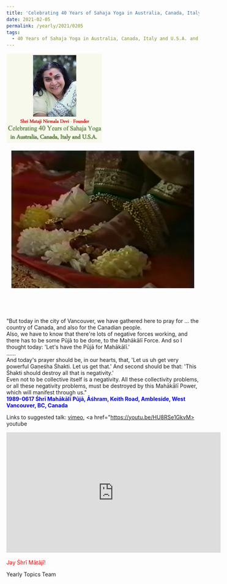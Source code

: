```yaml
---
title: 'Celebrating 40 Years of Sahaja Yoga in Australia, Canada, Italy and U.S.A. and its Culture, Post 5'
date: 2021-02-05
permalink: /yearly/2021/0205
tags:
  - 40 Years of Sahaja Yoga in Australia, Canada, Italy and U.S.A. and its Culture
---
```


<div style="text-align: left"><img src="/images/Celebrating40YearsSahajaYoga.png" width="250" /></div><br>

<div style="text-align: center"><img src="/images/image618.png" /></div>

<br>
<p style="color:DeepPink; text-align:center">
<font size="+2"><b></b><br></font>
</p>

<p>
"But today in the city of Vancouver, we have gathered here to pray for ... the country of Canada, and also for the Canadian people.<br>
Also, we have to know that there're lots of negative forces working, and there has to be some Pūjā to be done, to the Mahākālī Force. And so I thought today: 'Let's have the Pūjā for Mahākālī.'<br>
......<br>
And today's prayer should be, in our hearts, that, 'Let us uh get very powerful Gaṇeśha Śhakti. Let us get that.' And second should be that: 'This Śhakti should destroy all that is negativity.'<br>
Even not to be collective itself is a negativity. All these collectivity problems, or all these negativity problems, must be destroyed by this Mahākālī Power, which will manifest through us."<br>
<font color="blue"><b>1989-0617 Śhrī Mahākālī Pūjā, Āśhram, Keith Road, Ambleside, West Vancouver, BC, Canada
</b></font><br>
</p>

Links to suggested talk: <a href="https://vimeo.com/43218345"> vimeo</a>, <a href="https://youtu.be/HU8RSe1GkvM> youtube</a><br>

<iframe width="560" height="315" src="https://www.youtube.com/embed/HU8RSe1GkvM" frameborder="0" allow="accelerometer; autoplay; clipboard-write; encrypted-media; gyroscope; picture-in-picture" allowfullscreen></iframe>

<p style="color:red;">Jay Śhrī Mātājī!<br></p>

Yearly Topics Team